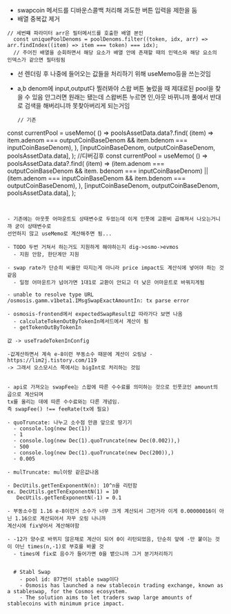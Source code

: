 - swapcoin 메서드를 디바운스콜백 처리해 과도한 버튼 입력을 제한을 둠
- 배열 중복값 제거
```
// 세번쨰 파라미터 arr은 필터메서드를 호출한 배열 본인
  const uniquePoolDenoms = poolDenoms.filter((token, idx, arr) => arr.findIndex((item) => item === token) === idx);
  // 주어진 배열을 순회하면서 해당 요소가 배열 안에 존재할 때의 인덱스와 해당 요소의 인덱스가 같으면 필터링됨
```

- 선 렌더링 후  나중에 들어오는 값들을 처리하기 위해 useMemo등을 쓰는것임

- a,b denom에 input,output다 찔러봐야 스왑 버튼 눌렀을 때 제대로된 pool을 찾을 수 있음
  안그러면 원래는 됐는데 스왑버튼 누르면 인,아웃 바뀌니까 풀에서 반대로 검색을 해버리니까 못찾아버리게 되는거임
  ```tsx
  // 기존 
 const currentPool = useMemo(
    () =>
      poolsAssetData.data?.find(
        (item) =>
          item.adenom === outputCoinBaseDenom && item.bdenom === inputCoinBaseDenom),
      ),
    [inputCoinBaseDenom, outputCoinBaseDenom, poolsAssetData.data],
  );
  //디버깅후
   const currentPool = useMemo(
    () =>
      poolsAssetData.data?.find(
        (item) =>
          (item.adenom === outputCoinBaseDenom && item. bdenom === inputCoinBaseDenom) ||
          (item.adenom === inputCoinBaseDenom && item.bdenom === outputCoinBaseDenom),
      ),
    [inputCoinBaseDenom, outputCoinBaseDenom, poolsAssetData.data],
  );
  ```


  - 기존에는 아웃풋 어마운트도 상태변수로 두었는데 이게 인풋에 교환비 곱해져서 나오는거니까 굳이 상태변수로
  선언하지 않고 useMemo로 계산해주면 됨...

  - TODO 두번 거쳐서 하는거도 지원하게 해야하는지 dig->osmo->evmos  
    - 지원 안함, 한단계만 지원

  - swap rate가 단순히 비율만 따지는게 아니라 price impact도 계산식에 넣어야 하는 것 같음
    - 일정 어마운트가 넘어가면 1대1로 교환이 안되고 더 낮은 어마운트로 바꿔지게됨

  - unable to resolve type URL /osmosis.gamm.v1beta1.IMsgSwapExactAmountIn: tx parse error

  - osmosis-frontend에서 expectedSwapResult값 따라가다 보면 나옴
    - calculateTokenOutByTokenIn메서드에서 계산이 됨
    - getTokenOutByTokenIn

  값 -> useTradeTokenInConfig

  -값계산하면서 계속 e-8이런 부동소수 때문에 계산이 오링남 - https://lim2j.tistory.com/119
  -> 그래서 오스모시스 쪽에서는 bigInt로 처리하는 것임


  - api로 가져오는 swapFee는 스왑에 따른 수수료를 의미하는 것으로 인풋코인 amount의 곱으로 계산되며 
  tx를 올리는 데에 따른 수수료와는 다른 개념임. 
  즉 swapFee() !== feeRate(tx에 필요)

  - quoTruncate: 나누고 소수점 만큼 앞으로 땅기기
    - console.log(new Dec(1))
    - 1
    - console.log(new Dec(1).quoTruncate(new Dec(0.002)),)
    - 500
    - console.log(new Dec(1).quoTruncate(new Dec(200)),)
    - 0.005

  - mulTruncate: mul이랑 같은값나옴

  - DecUtils.getTenExponentN(n): 10^n을 리턴함
  ex. DecUtils.getTenExponentN(1) = 10  
     DecUtils.getTenExponentN(-1) = 0.1  

  - 부동소수점 1.16 e-8이런거 소수가 너무 크게 계산되서 그런거라 이게 0.00000016이 아닌 1.16으로 계산되어서 자꾸 오링 나니까 
  계산시에 fix넣어서 계산해야함

  - -12가 양수로 바뀌지 않은채로 계산이 되어 0이 리턴되었음, 단순히 앞에 -만 붙이는 것이 아닌 times(n,-1)로 부호를 바꿀 것
    - times에 fix로 음수가 들어가면 0을 뱉으니까 그거 분기처리하기


    # Stabl Swap
      - pool id: 877번이 stable swap이다
      - Osmosis has launched a new stablecoin trading exchange, known as a stableswap, for the Cosmos ecosystem.  
      - The solution aims to let traders swap large amounts of stablecoins with minimum price impact.